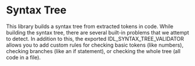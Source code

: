 # Syntax Tree

This library builds a syntax tree from extracted tokens in code. While building the syntax tree, there are several built-in problems that we attempt to detect. In addition to this, the exported IDL_SYNTAX_TREE_VALIDATOR allows you to add custom rules for checking basic tokens (like numbers), checking branches (like an if statement), or checking the whole tree (all code in a file).
